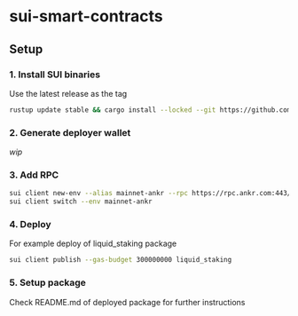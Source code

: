# sui-smart-contracts

## Setup
### 1. Install SUI binaries 
Use the latest release as the tag
```bash
rustup update stable && cargo install --locked --git https://github.com/MystenLabs/sui.git --tag mainnet-v1.8.2 sui
```
### 2. Generate deployer wallet
*wip*
### 3. Add RPC
```bash
sui client new-env --alias mainnet-ankr --rpc https://rpc.ankr.com:443/sui
sui client switch --env mainnet-ankr
```
### 4. Deploy 
For example deploy of liquid_staking package
```bash
sui client publish --gas-budget 300000000 liquid_staking
```
### 5. Setup package
Check README.md of deployed package for further instructions